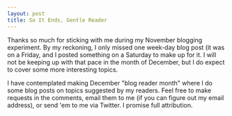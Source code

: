 ```yaml
--- 
layout: post
title: So It Ends, Gentle Reader
---
```

<p>
Thanks so much for sticking with me during my November blogging experiment.  By my reckoning, I only missed one week-day blog post (it was on a Friday, and I posted something on a Saturday to make up for it.  I will not be keeping up with that pace in the month of December, but I do expect to cover some more interesting topics.
</p>
<p>
I have contemplated making December "blog reader month" where I do some blog posts on topics suggested by my readers.  Feel free to make requests in the comments, email them to me (if you can figure out my email address), or send 'em to me via Twitter.  I promise full attribution.  
</p>
